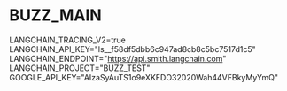 # BUZZ_MAIN
LANGCHAIN_TRACING_V2=true
LANGCHAIN_API_KEY="ls__f58df5dbb6c947ad8cb8c5bc7517d1c5"
LANGCHAIN_ENDPOINT="https://api.smith.langchain.com"
LANGCHAIN_PROJECT="BUZZ_TEST"
GOOGLE_API_KEY="AIzaSyAuTS1o9eXKFDO32020Wah44VFBkyMyYmQ"
